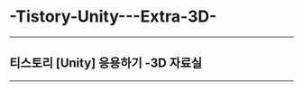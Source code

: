 # -Tistory-Unity---Extra-3D-

-----------------------------------

## 티스토리 [Unity] 응용하기 -3D 자료실

-----------------------------------
